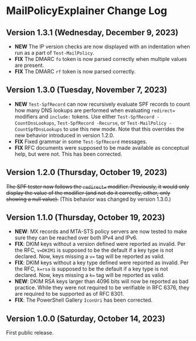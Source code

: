 # MailPolicyExplainer Change Log

## Version 1.3.1 (Wednesday, December 9, 2023)
- **NEW** The IP version checks are now displayed with an indentation when run as a part of `Test-MailPolicy`.
- **FIX** The DMARC `fo` token is now parsed correctly when multiple values are present.
- **FIX** The DMARC `rf` token is now parsed correctly.

## Version 1.3.0 (Tuesday, November 7, 2023)
- **NEW** `Test-SpfRecord` can now recursively evaluate SPF records to count how many DNS lookups are performed when evaluating `redirect=` modifiers and `include:` tokens.  Use either `Test-SpfRecord -CountDnsLookups`, `Test-SpfRecord -Recurse`, or `Test-MailPolicy -CountSpfDnsLookups` to use this new mode.  Note that this overrides the new behavior introduced in version 1.2.0.
- **FIX** Fixed grammar in some `Test-SpfRecord` messages.
- **FIX** RFC documents were supposed to be made available as conceptual help, but were not.  This has been corrected.

## Version 1.2.0 (Thursday, October 19, 2023)
~~The SPF tester now follows the `redirect=` modifier.  Previously, it would only display the value of the modifier (and not do it correctly, either, only showing a null value).~~ (This behavior was changed by version 1.3.0.)

## Version 1.1.0 (Thursday, October 19, 2023)
- **NEW**: MX records and MTA-STS policy servers are now tested to make sure they can be reached over both IPv4 and IPv6.
- **FIX**: DKIM keys without a version defined were reported as invalid.  Per the RFC, `v=DKIM1` is supposed to be the default if a key type is not declared.  Now, keys missing a `v=` tag will be reported as valid.
- **FIX**: DKIM keys without a key type defined were reported as invalid.  Per the RFC, `k=rsa` is supposed to be the default if a key type is not declared.  Now, keys missing a `k=` tag will be reported as valid.
- **NEW**: DKIM RSA keys larger than 4096 bits will now be reported as bad practice. While they were not required to be verifiable in RFC 6376, they are required to be supported as of RFC 8301.
- **FIX**: The PowerShell Gallery `IconUri` has been corrected.

## Version 1.0.0 (Saturday, October 14, 2023)
First public release.

